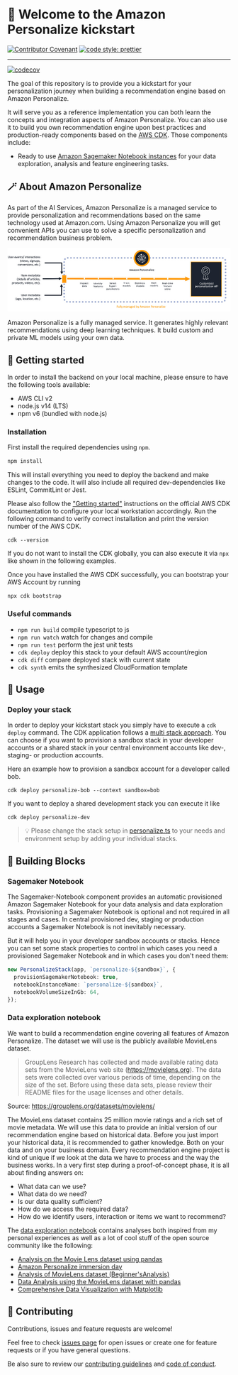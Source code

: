 # 👋 Welcome to the Amazon Personalize kickstart

[![Contributor Covenant](https://img.shields.io/badge/Contributor%20Covenant-2.1-4baaaa.svg?style=for-the-badge)](./CODE_OF_CONDUCT.md)
[![code style: prettier](https://img.shields.io/badge/code_style-prettier-ff69b4.svg?style=for-the-badge)](https://github.com/prettier/prettier)

---

[![codecov](https://codecov.io/gh/cremich/personalize-kickstart/branch/main/graph/badge.svg?token=QSAU3QF2SS&style=for-the-badge)](https://codecov.io/gh/cremich/personalize-kickstart)

The goal of this repository is to provide you a kickstart for your personalization journey when building a recommendation engine based on Amazon Personalize.

It will serve you as a reference implementation you can both learn the concepts and integration aspects of Amazon Personalize. You can also use it to build you own recommendation engine upon best practices and production-ready components based on the [AWS CDK](https://aws.amazon.com/de/cdk/). Those components include:

- Ready to use [Amazon Sagemaker Notebook instances](#sagemaker-notebook-instance) for your data exploration, analysis and feature engineering tasks.

## 🪄 About Amazon Personalize

As part of the AI Services, Amazon Personalize is a managed service to provide personalization and recommendations based on the same technology used at Amazon.com. Using Amazon Personalize you will get convenient APIs you can use to solve a specific personalization and recommendation business problem.

![Personalize ML workflow](./docs/personalize-engine-room.jpg)

Amazon Personalize is a fully managed service. It generates highly relevant recommendations using deep learning techniques. It build custom and private ML models using your own data.

## 🚀 Getting started

In order to install the backend on your local machine, please ensure to have the following tools available:

- AWS CLI v2
- node.js v14 (LTS)
- npm v6 (bundled with node.js)

### Installation

First install the required dependencies using `npm`.

```sh
npm install
```

This will install everything you need to deploy the backend and make changes to the code. It will also include all required dev-dependencies like ESLint, CommitLint or Jest.

Please also follow the ["Getting started"](https://docs.aws.amazon.com/cdk/latest/guide/getting_started.html#getting_started_prerequisites) instructions on the official AWS CDK documentation to configure your local workstation accordingly. Run the following command to verify correct installation and print the version number of the AWS CDK.

```shell
cdk --version
```

If you do not want to install the CDK globally, you can also execute it via `npx` like shown in the following examples.

Once you have installed the AWS CDK successfully, you can bootstrap your AWS Account by running

```shell
npx cdk bootstrap
```

### Useful commands

- `npm run build` compile typescript to js
- `npm run watch` watch for changes and compile
- `npm run test` perform the jest unit tests
- `cdk deploy` deploy this stack to your default AWS account/region
- `cdk diff` compare deployed stack with current state
- `cdk synth` emits the synthesized CloudFormation template

## 🎉 Usage

### Deploy your stack

In order to deploy your kickstart stack you simply have to execute a `cdk deploy` command. The CDK application follows a [multi stack approach](https://docs.aws.amazon.com/cdk/latest/guide/stack_how_to_create_multiple_stacks.html). You can choose if you want to provision a sandbox stack in your developer accounts or a shared stack in your central environment accounts like dev-, staging- or production accounts.

Here an example how to provision a sandbox account for a developer called bob.

```shell
cdk deploy personalize-bob --context sandbox=bob
```

If you want to deploy a shared development stack you can execute it like

```shell
cdk deploy personalize-dev
```

> 💡 Please change the stack setup in [personalize.ts](./bin/personalize.ts) to your needs and environment setup by adding your individual stacks.

## 🧱 Building Blocks

### Sagemaker Notebook

The Sagemaker-Notebook component provides an automatic provisioned Amazon Sagemaker Notebook for your data analysis and data exploration tasks. Provisioning a Sagemaker Notebook is optional and not required in all stages and cases. In central provisioned dev, staging or production accounts a Sagemaker Notebook is not inevitably necessary.

But it will help you in your developer sandbox accounts or stacks. Hence you can set some stack properties to control in which cases you need a provisioned Sagemaker Notebook and in which cases you don't need them:

```typescript
new PersonalizeStack(app, `personalize-${sandbox}`, {
  provisionSagemakerNotebook: true,
  notebookInstanceName: `personalize-${sandbox}`,
  notebookVolumeSizeInGb: 64,
});
```

### Data exploration notebook

We want to build a recommendation engine covering all features of Amazon Personalize. The dataset we will use is the publicly available MovieLens dataset.

> GroupLens Research has collected and made available rating data sets from the MovieLens web site (https://movielens.org). The data sets were collected over various periods of time, depending on the size of the set. Before using these data sets, please review their README files for the usage licenses and other details.

Source: https://grouplens.org/datasets/movielens/

The MovieLens dataset contains 25 million movie ratings and a rich set of movie metadata. We will use this data to provide an initial version of our recommendation engine based on historical data. Before you just import your historical data, it is recommended to gather knowledge. Both on your data and on your business domain.
Every recommendation engine project is kind of unique if we look at the data we have to process and the way the business works. In a very first step during a proof-of-concept phase, it is all about finding answers on:

- What data can we use?
- What data do we need?
- Is our data quality sufficient?
- How do we access the required data?
- How do we identify users, interaction or items we want to recommend?

The [data exploration notebook](./notebooks/data-exploration.ipynb) contains analyses both inspired from my personal experiences as well as a lot of cool stuff of the open source community like the following:

- [Analysis on the Movie Lens dataset using pandas](https://notebook.community/harishkrao/DSE200x/Mini%20Project/Analysis%20on%20the%20Movie%20Lens%20dataset)
- [Amazon Personalize immersion day](https://personalization-immersionday.workshop.aws/en/)
- [Analysis of MovieLens dataset (Beginner'sAnalysis)](https://www.kaggle.com/jneupane12/analysis-of-movielens-dataset-beginner-sanalysis)
- [Data Analysis using the MovieLens dataset with pandas](https://www.youtube.com/watch?v=8kElv1sticI)
- [Comprehensive Data Visualization with Matplotlib](https://towardsdatascience.com/comprehensive-data-explorations-with-matplotlib-a388be12a355)

## 🤝 Contributing

Contributions, issues and feature requests are welcome!

Feel free to check [issues page](https://github.com/cremich/personalize-kickstart/issues) for open issues or create one for feature
requests or if you have general questions.

Be also sure to review our [contributing guidelines](./CONTRIBUTING.md) and [code of conduct](./CODE_OF_CONDUCT.md).
